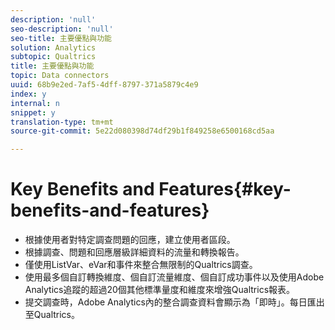 ```yaml
---
description: 'null'
seo-description: 'null'
seo-title: 主要優點與功能
solution: Analytics
subtopic: Qualtrics
title: 主要優點與功能
topic: Data connectors
uuid: 68b9e2ed-7af5-4dff-8797-371a5879c4e9
index: y
internal: n
snippet: y
translation-type: tm+mt
source-git-commit: 5e22d080398d74df29b1f849258e6500168cd5aa

---
```



# Key Benefits and Features{#key-benefits-and-features}

* 根據使用者對特定調查問題的回應，建立使用者區段。
* 根據調查、問題和回應層級詳細資料的流量和轉換報告。
* 僅使用ListVar、eVar和事件來整合無限制的Qualtrics調查。
* 使用最多個自訂轉換維度、個自訂流量維度、個自訂成功事件以及使用Adobe Analytics追蹤的超過20個其他標準量度和維度來增強Qualtrics報表。
* 提交調查時，Adobe Analytics內的整合調查資料會顯示為「即時」。每日匯出至Qualtrics。

